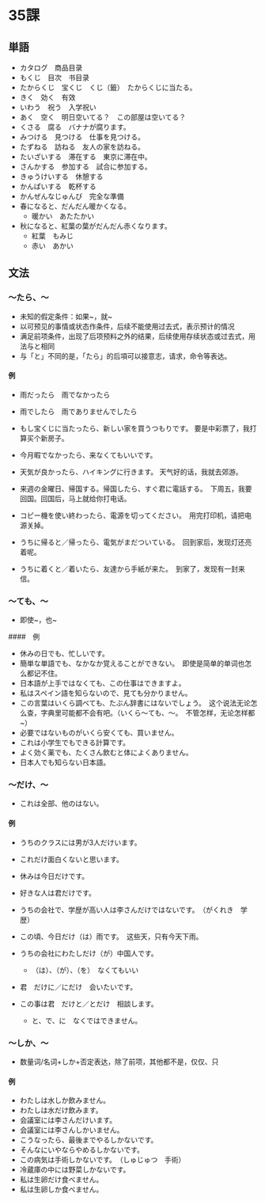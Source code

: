# 35課


## 単語

- カタログ　商品目录
- もくじ　目次　书目录
- たからくじ　宝くじ　くじ（籤）　たからくじに当たる。
- きく　効く　有效
- いわう　祝う　入学祝い
- あく　空く　明日空いてる？　この部屋は空いてる？
- くさる　腐る　バナナが腐ります。
- みつける　見つける　仕事を見つける。
- たずねる　訪ねる　友人の家を訪ねる。
- たいざいする　滞在する　東京に滞在中。
- さんかする　参加する　試合に参加する。
- きゅうけいする　休憩する
- かんぱいする　乾杯する
- かんぜんなじゅんび　完全な準備
- 春になると、だんだん暖かくなる。
  - 暖かい　あたたかい
- 秋になると、紅葉の葉がだんだん赤くなります。
  - 紅葉　もみじ
  - 赤い　あかい

## 文法

### ～たら、～

- 未知的假定条件：如果\~，就\~
- 以可预见的事情或状态作条件，后续不能使用过去式，表示预计的情况
- 满足前项条件，出现了后项预料之外的结果，后续使用存续状态或过去式，用法与と相同
- 与「と」不同的是，「たら」的后項可以接意志，请求，命令等表达。

#### 例

- 雨だったら　雨でなかったら
- 雨でしたら　雨でありませんでしたら

- もし宝くじに当たったら、新しい家を買うつもりです。 要是中彩票了，我打算买个新房子。
- 今月暇でなかったら、来なくてもいいです。
- 天気が良かったら、ハイキングに行きます。 天气好的话，我就去郊游。
- 来週の金曜日、帰国する。帰国したら、すぐ君に電話する。　下周五，我要回国。回国后，马上就给你打电话。
- コピー機を使い終わったら、電源を切ってください。　用完打印机，请把电源关掉。
- うちに帰ると／帰ったら、電気がまだついている。　回到家后，发现灯还亮着呢。
- うちに着くと／着いたら、友達から手紙が来た。　到家了，发现有一封来信。

### ～ても、～

- 即使\~，也\~

####　例

- 休みの日でも、忙しいです。
- 簡単な単語でも、なかなか覚えることができない。　即使是简单的单词也怎么都记不住。
- 日本語が上手ではなくても、この仕事はできますよ。
- 私はスペイン語を知らないので、見ても分かりません。
- この言葉はいくら調べても、たぶん辞書にはないでしょう。　这个说法无论怎么查，字典里可能都不会有吧。（いくら～ても、～。　不管怎样，无论怎样都\~）
- 必要ではないものがいくら安くても、買いません。
- これは小学生でもできる計算です。
- よく効く薬でも、たくさん飲むと体によくありません。
- 日本人でも知らない日本語。

### ～だけ、～

- これは全部、他のはない。

#### 例

- うちのクラスには男が3人だけいます。
- これだけ面白くないと思います。
- 休みは今日だけです。
- 好きな人は君だけです。
- うちの会社で、学歴が高い人は李さんだけではないです。　（がくれき　学歴）
- この頃、今日だけ（は）雨です。　这些天，只有今天下雨。
- うちの会社にわたしだけ（が）中国人です。
  - （は）、（が）、（を）　なくてもいい

- 君　だけに／にだけ　会いたいです。
- この事は君　だけと／とだけ　相談します。
  - と、で、に　なくではできません。

### ～しか、～

- 数量词/名词+しか+否定表达，除了前项，其他都不是，仅仅、只

#### 例

- わたしは水しか飲みません。
- わたしは水だけ飲みます。
- 会議室には李さんだけいます。
- 会議室には李さんしかいません。
- こうなったら、最後までやるしかないです。
- そんなにいやならやめるしかないです。
- この病気は手術しかないです。　（しゅじゅつ　手術）
- 冷蔵庫の中には野菜しかないです。
- 私は生卵だけ食べません。
- 私は生卵しか食べません。
